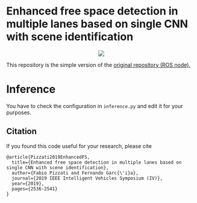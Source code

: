 # Enhanced free space detection in multiple lanes based on single CNN with scene identification
<p align="center">
<img src="overview.gif" />
</p>

This repository is the simple version of the <a href="https://github.com/fabvio/ld-lsi">original repository (ROS node).</a>

# Inference
You have to check the configuration in `inference.py` and edit it for your purposes.

## Citation
	
If you found this code useful for your research, please cite

```
@article{Pizzati2019EnhancedFS,
  title={Enhanced free space detection in multiple lanes based on single CNN with scene identification},
  author={Fabio Pizzati and Fernando Garc{\'i}a},
  journal={2019 IEEE Intelligent Vehicles Symposium (IV)},
  year={2019},
  pages={2536-2541}
}
```
